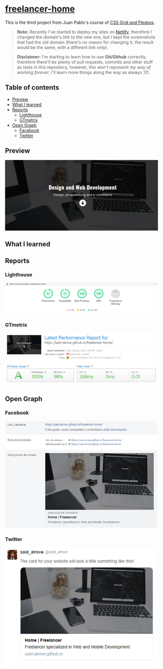 # [freelancer-home](https://freelancer-home-392892.netlify.app/)
This is the third project from Juan Pablo's course of [CSS Grid and Flexbox](https://www.udemy.com/course/css-grid-y-flexbox-la-guia-definitiva-crea-10-proyectos/).

> **Note:** Recently I've started to deploy my sites on [Netlify](https://app.netlify.com/), therefore I changed the domain's link to the new one, but I kept the screenshots that had the old domain (there's no reason for changing it, the result would be the same, with a different link only).

> **Disclaimer:** I'm starting to learn how to use **Git/Github** correctly, therefore there'll be plenty of pull requests, commits and other stuff as tests in this repository, however, *this won't represent my way of working forever*, I'll learn more things along the way as always :D!.

## Table of contents
* [Preview](#preview)
* [What I learned](#what-i-learned)
* [Reports](#reports)
    - [Lighthouse](#lighthouse)
    - [GTmetrix](#gtmetrix)
* [Open Graph](#open-graph)
    - [Facebook](#facebook)
    - [Twitter](#twitter)

## Preview
![](readme/screenshot.png)

## What I learned


## Reports

### Lighthouse
![](readme/lighthouse.png)

### GTmetrix
![](readme/gtmetrix.png)

## Open Graph

### Facebook
![](readme/facebook.png)

### Twitter
![](readme/twitter.png)
